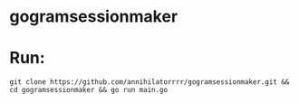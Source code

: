 # gogramsessionmaker

# Run:
```
git clone https://github.com/annihilatorrrr/gogramsessionmaker.git && cd gogramsessionmaker && go run main.go
```

